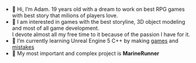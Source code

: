 - 👋 Hi, I’m Adam. 19 years old with a dream to work on best RPG games with best story that milions of players love.
- 👀 I am interested in games with the best storyline, 3D object modeling and most of all game development. <br/>I devote almost all my free time to it because of the passion I have for it.
- 🌱 I’m currently learning Unreal Engine 5 C++ by making <a href="https://endersik4.github.io/gry_ue4.html?"> games</a> and <a href="https://endersik4.github.io/grafika.html"> mistakes </a>
- :blue_heart: My most important and complex project is <b>MarineRunner</b>


